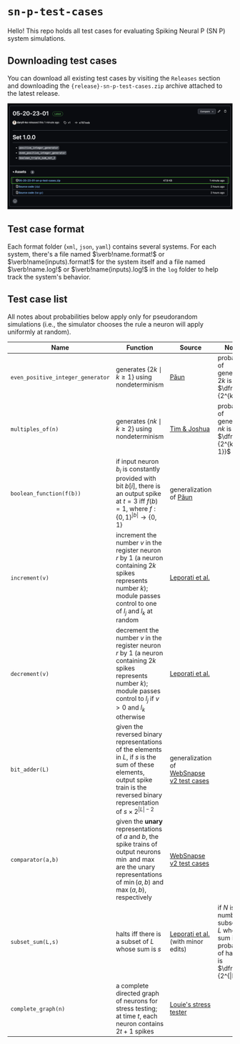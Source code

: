 # `sn-p-test-cases`

Hello! This repo holds all test cases for evaluating Spiking Neural P (SN P) system simulations.

## Downloading test cases

You can download all existing test cases by visiting the `Releases` section and downloading the `{release}-sn-p-test-cases.zip` archive attached to the latest release.

<img src="assets/downloading_test_cases_sample.png" />

## Test case format

Each format folder (`xml`, `json`, `yaml`) contains several systems. For each system, there's a file named $`\verb!name.format!`$ or $`\verb!name(inputs).format!`$ for the system itself and a file named $`\verb!name.log!`$ or $`\verb!name(inputs).log!`$ in the `log` folder to help track the system's behavior.

## Test case list

All notes about probabilities below apply only for pseudorandom simulations (i.e., the simulator chooses the rule a neuron will apply uniformly at random).

| Name                              | Function                                                                                                                                                                                              | Source                                                                                                                     | Notes                                                                                                             |
| --------------------------------- | ----------------------------------------------------------------------------------------------------------------------------------------------------------------------------------------------------- | -------------------------------------------------------------------------------------------------------------------------- | ----------------------------------------------------------------------------------------------------------------- |
| `even_positive_integer_generator` | generates $`\{2k\mid k \ge 1\}`$ using nondeterminism                                                                                                                                                 | [Păun](https://cs.ioc.ee/yik/schools/win2007/paun/snppalmse.pdf)                                                           | probability of generating $`2k`$ is $`\dfrac{1}{2^{k}}`$                                                          |
| `multiples_of(n)`                 | generates $`\{nk \mid k \ge 2\}`$ using nondeterminism                                                                                                                                                | [Tim & Joshua](https://docs.google.com/presentation/d/15zhdrcK5ZtFU0zP1N9stn14LsU8OclwDBRu7bYUCXCk/edit#slide=id.p)        | probability of generating $`nk`$ is $`\dfrac{1}{2^{k-1}}`$                                                        |
| `boolean_function(f(b))`          | if input neuron $`b_{i}`$ is constantly provided with bit $`b[i]`$, there is an output spike at $`t = 3`$ iff $`f(b) = 1`$, where $`f: \{0, 1\}^{\|b\|} \rightarrow \{0, 1\}`$                        | generalization of [Păun](https://cs.ioc.ee/yik/schools/win2007/paun/snppalmse.pdf)                                         |                                                                                                                   |
| `increment(v)`                    | increment the number $`v`$ in the register neuron $`r`$ by $`1`$ (a neuron containing $`2k`$ spikes represents number $`k`$); module passes control to one of $`l_{j}`$ and $`l_{k}`$ at random       | [Leporati et al.](https://link.springer.com/article/10.1007/s11047-022-09917-y)                                            |                                                                                                                   |
| `decrement(v)`                    | decrement the number $`v`$ in the register neuron $`r`$ by $`1`$ (a neuron containing $`2k`$ spikes represents number $`k`$); module passes control to $`l_{j}`$ if $`v > 0`$ and $`l_{k}`$ otherwise | [Leporati et al.](https://link.springer.com/article/10.1007/s11047-022-09917-y)                                            |                                                                                                                   |
| `bit_adder(L)`                    | given the reversed binary representations of the elements in $`L`$, if $`s`$ is the sum of these elements, output spike train is the reversed binary representation of $`s \times 2^{\|L\| - 2}`$     | generalization of [WebSnapse v2 test cases](https://github.com/nccruel/websnapse_extended/tree/master/public/test-systems) |                                                                                                                   |
| `comparator(a,b)`                 | given the **unary** representations of $`a`$ and $`b`$, the spike trains of output neurons $`\min`$ and $`\max`$ are the unary representations of $`\min(a, b)`$ and $`\max(a, b)`$, respectively     | [WebSnapse v2 test cases](https://github.com/nccruel/websnapse_extended/tree/master/public/test-systems)                   |                                                                                                                   |
| `subset_sum(L,s)`                 | halts iff there is a subset of $`L`$ whose sum is $`s`$                                                                                                                                               | [Leporati et al.](https://core.ac.uk/download/pdf/157763961.pdf) (with minor edits)                                        | if $`N`$ is the number of subsets of $`L`$ whose sum is $`s`$, probability of halting is $`\dfrac{N}{2^{\|L\|}}`$ |
| `complete_graph(n)`               | a complete directed graph of neurons for stress testing; at time $`t`$, each neuron contains $`2t + 1`$ spikes                                                                                        | [Louie's stress tester](https://github.com/lmgal/websnapse-stress-test)                                                    |                                                                                                                   |
